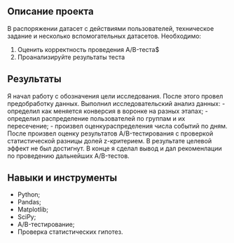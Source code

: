 ## Описание проекта

В  распоряжении датасет с действиями пользователей, техническое задание и несколько вспомогательных датасетов.
Необходимо:
1. Оценить корректность проведения A/B-теста$
2. Проанализируйте результаты теста

## Результаты

Я начал работу с обозначения цели исследования. После этого провел предобработку данных.
Выполнил исследовательский анализ данных:
    - определил как меняется конверсия в воронке на разных этапах;
    - определил распределение пользователей по группам и их пересечение;
    - произвел оценкураспределения числа событий по дням.
После произвел оценку результатов A/B-тестирования с проверкой статистической разницы долей z-критерием.
В результате целевой эффект не был достигнут.
В конце я сделал вывод и дал рекоменлации по проведению дальнейших A/B-тестов.

## Навыки и инструменты

- Python;
- Pandas;
- Matplotlib;
- SciPy;
- A/B-тестирование;
- Проверка статистических гипотез.
